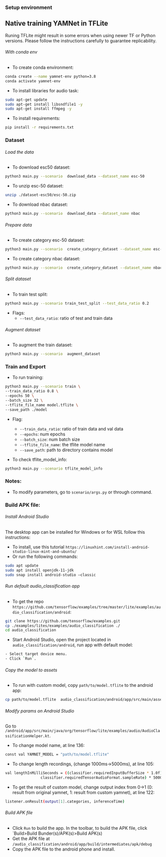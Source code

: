 ### Setup environment 

## Native training YAMNet in TFLite
Runing TFLite might result in some errors when using newer TF or Python versions. Please follow the instructions carefully to guarantee replicability.

###### With conda env
- To create conda environment: 
```bash
conda create --name yamnet-env python=3.8
conda activate yamnet-env 
```

- To install libraries for audio task: 
```bash
sudo apt-get update
sudo apt-get install libsndfile1 -y
sudo apt-get install ffmpeg -y
```

- To install requirements:
```bash
pip install -r requirements.txt
```
### Dataset

###### Load the data
- To download esc50 dataset:
```bash
python3 main.py --scenario  download_data --dataset_name esc-50
```
- To unzip esc-50 dataset:
```bash
unzip ./dataset-esc50/esc-50.zip
```

- To download nbac dataset:
```bash
python3 main.py --scenario  download_data --dataset_name nbac
```

###### Prepare data

- To create category esc-50 dataset: 
```bash
python3 main.py --scenario  create_category_dataset --dataset_name esc-50
```
- To create category nbac dataset: 
```bash
python3 main.py --scenario  create_category_dataset --dataset_name nbac
```

###### Split dataset 
- To train test split:
```bash
python3 main.py --scenario train_test_split --test_data_ratio 0.2 
```
- Flags: 
	- `--test_data_ratio`: ratio of test and train data

###### Augment dataset
- To augment the train dataset:
```bash
python3 main.py --scenario  augment_dataset
```


### Train and Export

- To run training:
```bash
python3 main.py --scenario train \
--train_data_ratio 0.8 \
--epochs 50 \
--batch_size 32 \
--tflite_file_name model.tflite \
--save_path ./model
```
- Flag:
	- `--train_data_ratio`: ratio of train data and val data
	- `--epochs`: num epochs 
	- `--batch_size`: num batch size 
	- `--tflite_file_name`: the tflite model name
	- `--save_path`: path to directory contains model 

- To check tflite_model_info: 
```bash
python3 main.py --scenario tflite_model_info
```

### Notes: 
- To modify parameters, go to `scenario/args.py` or through command. 
 
### Build APK file: 

###### Install Android Studio 
The desktop app can be installed for Windows or for WSL follow this instructions:
- To install, use this tutorial `https://linuxhint.com/install-android-studio-linux-mint-and-ubuntu/`
- Or run the following commands:
```bash
sudo apt update
sudo apt install openjdk-11-jdk
sudo snap install android-studio –classic
```

###### Run default audio_classification app
- To get the repo `https://github.com/tensorflow/examples/tree/master/lite/examples/audio_classification/android`:
```bash
git clone https://github.com/tensorflow/examples.git
cp ./examples/lites/examples/audio_classification ./
cd audio_classification
```
- Start Android Studio, open the project located in `audio_classification/android`, run app with default model: 
```bash
- Select target device menu.
- Click `Run`.

```
###### Copy the model to assets
- To run with custom model, copy `path/to/model.tflite` to the android app: 
```bash
cp path/to/model.tflite  audio_classification/android/app/src/main/assets/
```

###### Modify params on Android Studio
Go to `/android/app/src/main/java/org/tensorflow/lite/examples/audio/AudioClassificationHelper.kt`. 
- To change model name, at line 136:
```bash
const val YAMNET_MODEL = "path/to/model.tflite"
```
- To change length recordings, (change 1000ms->5000ms), at line 105:
```bash
val lengthInMilliSeconds = ((classifier.requiredInputBufferSize * 1.0f) /
                classifier.requiredTensorAudioFormat.sampleRate) * 5000
```
- To get the result of custom model, change output index from 0->1 (0: result from original yamnet, 1: result from custom yamnet), at line 122: 
```bash
listener.onResult(output[1].categories, inferenceTime)
```

###### Build APK file
- Click `Run` to build the app. In the toolbar, to build the APK file, click `Build>Build Bunder(s)/APK(s)>Build APK(s)
- Get the APK file at `/audio_classification/android/app/build/intermediates/apk/debug`
- Copy the APK file to the android phone and install. 




